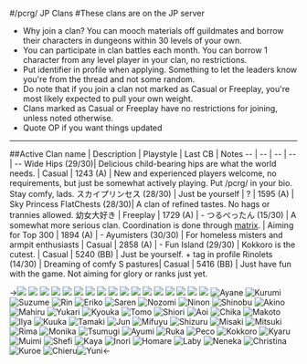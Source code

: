 #/pcrg/ JP Clans
#These clans are on the JP server
* Why join a clan? You can mooch materials off guildmates and borrow their characters in dungeons within 30 levels of your own.
* You can participate in clan battles each month. You can borrow 1 character from any level player in your clan, no restrictions.
* Put identifier in profile when applying. Something to let the leaders know you're from the thread and not some random.
* Do note that if you join a clan not marked as Casual or Freeplay, you're most likely expected to pull your own weight.
* Clans marked as Casual or Freeplay have no restrictions for joining, unless noted otherwise.
* Quote OP if you want things updated
***
##Active
Clan name | Description | Playstyle | Last CB | Notes
-- | -- | -- | -- | --
Wide Hips (29/30)| Delicious child-bearing hips are what the world needs. | Casual | 1243 (A) |  New and experienced players welcome, no requirements, but just be somewhat actively playing. Put /pcrg/ in your bio. Stay comfy, lads.
スカイプリンセス (28/30) | Just be yourself | ?  | 1595 (A) | Sky Princess
FlatChests (28/30)| A clan of refined tastes. No hags or trannies allowed.  幼女大好き | Freeplay  | 1729 (A) |  -
つるぺったん (15/30) | A somewhat more serious clan. Coordination is done through  [matrix](https://matrix.org/). | Aiming for Top 300 | 1894 (A) |  -
Ayumisters (30/30) | For homeless misters and armpit enthusiasts | Casual | 2858 (A) | -
Fun Island (29/30) | Kokkoro is the cutest. | Casual | 5240 (BB) |  Just be yourself. + tag in profile
Rinolets (14/30) | Dreaming of comfy S pastures| Casual | 5416 (BB) |  Just have fun with the game. Not aiming for glory or ranks just yet.


->![](https://images2.imgbox.com/19/0a/HupYuHcX_o.png) ![](https://images2.imgbox.com/7c/fa/ydKzoWjt_o.png) ![](https://images2.imgbox.com/41/bd/Dbqj1MwL_o.png) ![](https://images2.imgbox.com/5c/b6/A77iIcpk_o.png) ![](https://images2.imgbox.com/fd/89/IvjgjejF_o.png) ![](https://images2.imgbox.com/f0/42/MZS2ltmB_o.png) ![](https://images2.imgbox.com/0c/3c/OVjGADQP_o.png) ![](https://images2.imgbox.com/84/3f/Sh7eNRou_o.png) ![](https://images2.imgbox.com/6e/b1/cS528rjj_o.png) ![](https://images2.imgbox.com/96/b1/7arzNvWa_o.png) ![](https://images2.imgbox.com/7c/a5/5HVnQbH0_o.png) ![](https://images2.imgbox.com/ad/21/ca2m4RA7_o.png) ![](https://images2.imgbox.com/bc/f2/TctxvdSp_o.png) ![](https://images2.imgbox.com/36/9b/xpSUI8Tx_o.png) ![](https://images2.imgbox.com/b0/9d/x7RFCNwe_o.png) ![](https://images2.imgbox.com/d6/3c/PQU3oCVx_o.png) ![](https://images2.imgbox.com/e0/53/ecxhboLD_o.png) ![Ayane](https://images2.imgbox.com/55/ef/OwbiIY9Q_o.png) ![Kurumi](https://images2.imgbox.com/d0/cb/8koiF0eA_o.png) ![Suzume](https://images2.imgbox.com/47/61/My9GdDUA_o.png) ![Rin](https://images2.imgbox.com/f3/06/Mqnrv5KP_o.png) ![Eriko](https://images2.imgbox.com/bb/78/bauKyffH_o.png) ![Saren](https://images2.imgbox.com/0b/36/3F2bIkld_o.png) ![Nozomi](https://images2.imgbox.com/4e/80/w15PC1vw_o.png) ![Ninon](https://images2.imgbox.com/56/54/a933LmTQ_o.png) ![Shinobu](https://images2.imgbox.com/88/d4/n9kq4w8k_o.png) ![Akino](https://images2.imgbox.com/36/a1/hTdGwfue_o.png) ![Mahiru](https://images2.imgbox.com/76/5d/rRN4OsV7_o.png) ![Yukari](https://images2.imgbox.com/62/0a/samS9STK_o.png) ![Kyouka](https://images2.imgbox.com/ed/3c/hdTHS5s9_o.png) ![Tomo](https://images2.imgbox.com/16/26/EnVwwUYh_o.png) ![Shiori](https://images2.imgbox.com/97/47/3dlrwHi2_o.png) ![Aoi](https://images2.imgbox.com/60/76/zz55Pw2E_o.png) ![Chika](https://images2.imgbox.com/73/b4/5C1ojyXl_o.png) ![Makoto](https://images2.imgbox.com/62/8a/xIsnmJ03_o.png) ![Ilya](https://images2.imgbox.com/b3/c6/PZ2RFeOC_o.png) ![Kuuka](https://images2.imgbox.com/40/a8/esjPCjOA_o.png) ![Tamaki](https://images2.imgbox.com/42/6b/8IJaIgib_o.png) ![Jun](https://images2.imgbox.com/cc/63/CsejrQFa_o.png) ![Mifuyu](https://images2.imgbox.com/6e/eb/0oL8txBA_o.png) ![Shizuru](https://images2.imgbox.com/5a/a6/eWI8fpgu_o.png) ![Misaki](https://images2.imgbox.com/a6/68/cZl2RTOL_o.png) ![Mitsuki](https://images2.imgbox.com/d1/44/Ey7KJjgP_o.png) ![Rima](https://images2.imgbox.com/8d/ec/tQLuQXel_o.png) ![Monika](https://images2.imgbox.com/0a/43/ImU4xlrf_o.png) ![Tsumugi](https://images2.imgbox.com/1b/71/Y4xFf3bt_o.png) ![Ayumi](https://images2.imgbox.com/38/72/AL5ZwloE_o.png) ![Ruka](https://images2.imgbox.com/92/5c/mjTIoMop_o.png) ![Peco](https://images2.imgbox.com/a9/1c/CYYNRdZR_o.png) ![Kokkoro](https://images2.imgbox.com/83/a4/HVgG6IDY_o.png) ![Kyaru](https://images2.imgbox.com/6f/1c/3y1zLt6w_o.png) ![Muimi](https://images2.imgbox.com/42/69/YT1tl4gz_o.png) ![Shefi](https://images2.imgbox.com/32/f3/6RwYfs2H_o.png) ![Kaya](https://images2.imgbox.com/e4/3a/On5COnXu_o.png) ![Inori](https://images2.imgbox.com/eb/54/Gx2IFUMX_o.png) ![Homare](https://images2.imgbox.com/51/5d/vvu7hBxY_o.png) ![Laby](https://images2.imgbox.com/ee/31/ohIFbC1w_o.png) ![Neneka](https://images2.imgbox.com/c4/f7/IY428V1g_o.png) ![Christina](https://images2.imgbox.com/fe/f8/XHC8SJkR_o.png) ![Kuroe](https://images2.imgbox.com/cf/ed/RvhutjEm_o.png) ![Chieru](https://images2.imgbox.com/00/4f/EgJowsSl_o.png)![Yuni](https://images2.imgbox.com/21/b8/JvOhS4QK_o.png)<-